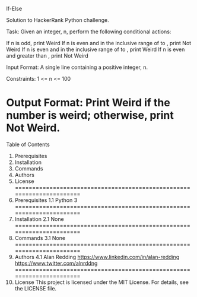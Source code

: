 If-Else

Solution to HackerRank Python challenge.

Task:
Given an integer, n, perform the following conditional actions:

If n is odd, print Weird
If n is even and in the inclusive range of  to , print Not Weird
If n is even and in the inclusive range of  to , print Weird
If n is even and greater than , print Not Weird

Input Format:
A single line containing a positive integer, n.

Constraints:
1 <= n <= 100

Output Format:
Print Weird if the number is weird; otherwise, print Not Weird.
======================================================================
Table of Contents
1.  Prerequisites
2.  Installation
3.  Commands
4.  Authors
5.  License
======================================================================
1.  Prerequisites
    1.1 Python 3
======================================================================
2.  Installation
    2.1 None
======================================================================
3.  Commands
    3.1 None
======================================================================
4.  Authors
    4.1 Alan Redding
        https://www.linkedin.com/in/alan-redding
        https://www.twitter.com/alnrddng
======================================================================
5.  License
This project is licensed under the MIT License. For details, see the LICENSE file.